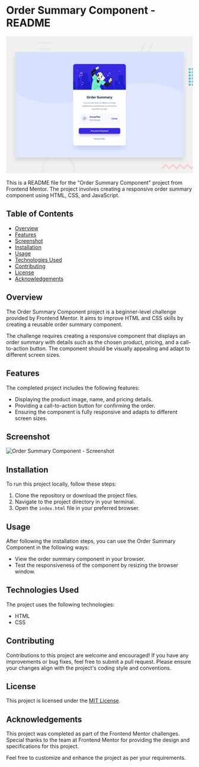 # Order Summary Component - README

![Design preview for the Order summary card coding challenge](./design/desktop-preview.jpg)

This is a README file for the "Order Summary Component" project from Frontend Mentor. The project involves creating a responsive order summary component using HTML, CSS, and JavaScript.

## Table of Contents

- [Overview](#overview)
- [Features](#features)
- [Screenshot](#screenshot)
- [Installation](#installation)
- [Usage](#usage)
- [Technologies Used](#technologies-used)
- [Contributing](#contributing)
- [License](#license)
- [Acknowledgements](#acknowledgements)

## Overview

The Order Summary Component project is a beginner-level challenge provided by Frontend Mentor. It aims to improve HTML and CSS skills by creating a reusable order summary component.

The challenge requires creating a responsive component that displays an order summary with details such as the chosen product, pricing, and a call-to-action button. The component should be visually appealing and adapt to different screen sizes.

## Features

The completed project includes the following features:

- Displaying the product image, name, and pricing details.
- Providing a call-to-action button for confirming the order.
- Ensuring the component is fully responsive and adapts to different screen sizes.

## Screenshot

![Order Summary Component - Screenshot](https://www.frontendmentor.io/static/images/projects/order-summary-component-2944c743778504a31e30807e00c3f8f9.png)


## Installation

To run this project locally, follow these steps:

1. Clone the repository or download the project files.
2. Navigate to the project directory in your terminal.
3. Open the `index.html` file in your preferred browser.

## Usage

After following the installation steps, you can use the Order Summary Component in the following ways:

- View the order summary component in your browser.
- Test the responsiveness of the component by resizing the browser window.

## Technologies Used

The project uses the following technologies:

- HTML
- CSS

## Contributing

Contributions to this project are welcome and encouraged! If you have any improvements or bug fixes, feel free to submit a pull request. Please ensure your changes align with the project's coding style and conventions.

## License

This project is licensed under the [MIT License](LICENSE).

## Acknowledgements

This project was completed as part of the Frontend Mentor challenges. Special thanks to the team at Frontend Mentor for providing the design and specifications for this project.

Feel free to customize and enhance the project as per your requirements.
